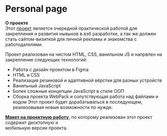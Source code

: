# Personal page

**О проекте**  
Этот [проект](https://kombojiec.github.io/personal-page/) является очередной практической работой для закрепления и развития нывыков в вэб разработке, а так же должен стать сайтом-визиткой для личной рекламы и знакомства с работодателями.  

Проект реализован на чистом HTML, CSS, ванильном JS и напрвлен на закрепление следующих технологий:
* Работа с дизайн проектом в Figma
* HTML и CSS
* Реализация резиновой и адаптивной вёрстки для разных устройств
* Ванильный JavaScript
* Более сложные концепции JavaScript в стиле ООП
* Сборка проекта WebPack и сопутствующая работа над файлами и кодом
Этот проект  будет дорабатываться в последующем, реализовывая новые возможности по нужде.

**[Макет на проектную работу](https://www.figma.com/proto/f7O7DwEuEp8xEbbslujP9I/Free-Landing-Page-Template-Copy?node-id=254%3A515&viewport=2814%2C11169%2C0.5844596028327942&scaling=min-zoom&page-id=0%3A1)**, по которому реализован этот проект содержит десктопную и  
мобильную  версии проекта.
